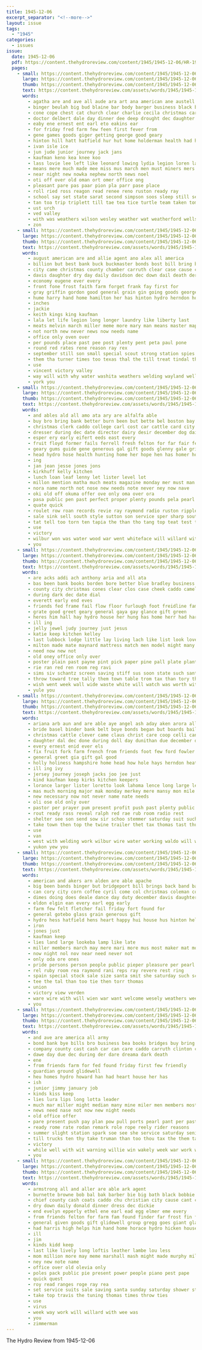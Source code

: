 ```yaml
---
title: 1945-12-06
excerpt_separator: "<!--more-->"
layout: issue
tags:
  - "1945"
categories:
  - issues
issue:
  date: 1945-12-06
  pdf: https://content.thehydroreview.com/content/1945/1945-12-06/HR-1945-12-06.pdf
  pages:
    - small: https://content.thehydroreview.com/content/1945/1945-12-06/small/HR-1945-12-06-01.jpg
      large: https://content.thehydroreview.com/content/1945/1945-12-06/large/HR-1945-12-06-01.jpg
      thumb: https://content.thehydroreview.com/content/1945/1945-12-06/thumbnails/HR-1945-12-06-01.jpg
      text: https://content.thehydroreview.com/assets/words/1945/1945-12-06/HR-1945-12-06-01.txt
      words:
        - agatha are and ave all aude ara art ana american ane austell
        - binger beulah big bud blaine bar body barger business black bill bailey back brite boys ball bis bond buys box
        - cone cope chest cat church clear charlie cecila christmas car cecil city case caddo county clase chesley
        - doctor delbert dale day dinner dee deep drought dec daughter december dagle dan ding dill
        - eaby ene ernest ent earl eto eakins ear
        - for friday fred farm few feen first fever from
        - gene games goods giger getting george good geary
        - hinton hill hatt hatfield hur hut home holderman health had hopewell heard heir howard hile hes hydro hurt hast her has hater high honor
        - ivan isle ice
        - jun jude junior journey jack jans
        - kaufman keno kea knee koo
        - lass lovie lee left like leonard lowing lydia legion loren laundry
        - means mere much made mee miss mus march men must miners mers marshall murphy matter mood many miller madden
        - near night new nowka nephew north news noel
        - oti off over old oman ort omer office ong
        - pleasant pare pas paar pion pla parr pase place
        - roll ried ross reagon read renee reno ruston ready ray
        - school say set state sarat second simpson soos sleep still service sees sis station supper sale sell stolen scott said sunday sake seals sia sei spare sund
        - tan toa trip triplett till tae tea tice turtle team taken tom take town the tha
        - ust urch
        - ved valley
        - with was weathers wilson wesley weather wat weatherford wells will war went
        - zon
    - small: https://content.thehydroreview.com/content/1945/1945-12-06/small/HR-1945-12-06-02.jpg
      large: https://content.thehydroreview.com/content/1945/1945-12-06/large/HR-1945-12-06-02.jpg
      thumb: https://content.thehydroreview.com/content/1945/1945-12-06/thumbnails/HR-1945-12-06-02.jpg
      text: https://content.thehydroreview.com/assets/words/1945/1945-12-06/HR-1945-12-06-02.txt
      words:
        - august american are and allie agent ano alex all america
        - billion but best bank buck buckmaster bonds bost bill bring browne bond break better buy back bonnie bath box bradley boys blue bible
        - city came christmas county chamber carruth clear case cause can clara caddo courts cost cross
        - davis daughter dry day daily davidson dec down dail death dere donald dark dinner december
        - economy eugene ever every
        - front fone frost faith farm forget frank fay first for
        - gray griffin gordon good general grain gin going goods george gov
        - hume harry hand home hamilton her has hinton hydro herndon horton hour hughes harbor harvest hardware how
        - inches
        - jackie
        - keith kings king kaufman
        - lala let life legion long longer laundry like liberty last
        - meats melvin march miller meme more mary man means master mapel mefford mail must many moun men money method mencke murphy matter mae
        - not north new never news now needs name
        - office only oven over
        - per pounds place past pee post plenty pent peta paul pone
        - round red rates rene reason ray rex
        - september still son small special scout strong station spies sunday solid store shoe second sky style start send service seed strike short sweeney side sake
        - them tha turner times too texas thal the till treat tindal than
        - use
        - vincent victory valley
        - way will with why water washita weathers welding wayland wells well war words week
        - york you
    - small: https://content.thehydroreview.com/content/1945/1945-12-06/small/HR-1945-12-06-03.jpg
      large: https://content.thehydroreview.com/content/1945/1945-12-06/large/HR-1945-12-06-03.jpg
      thumb: https://content.thehydroreview.com/content/1945/1945-12-06/thumbnails/HR-1945-12-06-03.jpg
      text: https://content.thehydroreview.com/assets/words/1945/1945-12-06/HR-1945-12-06-03.txt
      words:
        - and ables ald all amo ata ary are alfalfa able
        - buy bro bring bank better burn been but bette bel boston bay box butler bonds body bulle black buyers brindle bees
        - christmas clerk caddo college carl cost car cattle card city chester cash childs clyde chair can credit cui colony cas county cee col
        - dresser during dec date director dairy desir december dog daily
        - esper ery early eifert eeds east every
        - fruit floyd former fails ferrell fresh felton for far fair fee fever folks from farm first fruits
        - geary gums guide gene generous gal gift goods glenny gale grit given grounds
        - head hydro hose health hunting home her hope hen has homer horse hays hens
        - ing
        - jan jean jesse jones jons
        - kirkhuff kelly kitchen
        - lunch loan leaf lenny let lister level lot
        - millon mention matha much meats magazine monday mer must man maher money made moline meal many more
        - nora name north not nose new needs note never ney now nave
        - oki old off okuma offer ove only oma over ora
        - pasa public pen past perfect proper plenty pounds pela pearl pale paper
        - quate quick
        - roulet row roan records revie ray raymond radio ruston ripple run rockers rhode red
        - sale sink sell south style sutton son service sper sharp southern sat sas stuber side spencer states stare short special send sass suto star selma
        - tat tell too torn ten tapia the than tho tang top teat test thane tea
        - use
        - victory
        - wilbur won was water wood war went whiteface will willard with wig want wanda wilt west
        - you
    - small: https://content.thehydroreview.com/content/1945/1945-12-06/small/HR-1945-12-06-04.jpg
      large: https://content.thehydroreview.com/content/1945/1945-12-06/large/HR-1945-12-06-04.jpg
      thumb: https://content.thehydroreview.com/content/1945/1945-12-06/thumbnails/HR-1945-12-06-04.jpg
      text: https://content.thehydroreview.com/assets/words/1945/1945-12-06/HR-1945-12-06-04.txt
      words:
        - are acks addi ach anthony aria and all ata
        - bas been bank books borden bore better blue bradley business bill
        - county city christmas cones clear clos case cheek caddo camel card child christ chairs claus corner came coats coffee can cor
        - during dark dec date dial
        - everett early end eves
        - friends fed frame fail flow floor furlough foot freidline famous first from fore for flowers flower
        - grate good greet geary general gaya gay glance gift green
        - heres him hall hay hydro house her hung has home herr had harold
        - ill ing
        - jelly jewel judy journey just jesus
        - katie keep kitchen kelley
        - last lubbock lodge little lay living lach like list look lovely longer
        - milton made mate maynard mattress match men model might many masters mag mire
        - need now new not
        - old oney office only over
        - poster plain past payne pint pick paper pine pall plate plants price
        - rie ran red ren room reg ravi
        - sims siv schantz screen saving stiff sus soon state such santa still small stafford sawatzky slemp sie save stock stoves shoe saturday sale see simple she sell syria score string
        - throw toward tree tally them town table trom tax than tory thing texas the trend
        - wish went week wall wide waste white will watch was worth with wilbur wire weatherford wise want water webb wear work well
        - yule you
    - small: https://content.thehydroreview.com/content/1945/1945-12-06/small/HR-1945-12-06-05.jpg
      large: https://content.thehydroreview.com/content/1945/1945-12-06/large/HR-1945-12-06-05.jpg
      thumb: https://content.thehydroreview.com/content/1945/1945-12-06/thumbnails/HR-1945-12-06-05.jpg
      text: https://content.thehydroreview.com/assets/words/1945/1945-12-06/HR-1945-12-06-05.txt
      words:
        - ariana arb aun and are able aye angel ash aday aken arora all
        - bride basel binder bank belt boye bonds began but boards bailey brides bassler bull better bettner been banks ber bryson brother bly butts ben blue buckmaster bottom business batt boro
        - christmas cattle clever came claus christ care coop celli can clerk cat chisum course cuzzi cane cor come cotton cordial church cash carry caddo cover city county circle
        - daughter dal dec done during doll day dunithan due december dart dick daisy dan
        - every ernest enid ever els
        - fix fruit fork farm french from friends foot few ford fowler frame far for fill first
        - general greet gia gift gal good
        - holly holiness hampshire home head how hole hays herndon heater hot house hanger homa hurry her heads hie hydro holy hearty half hardware has
        - ill ing ivy
        - jersey journey joseph jacks joo jee just
        - kind kaufman keep kirks kitchen keepers
        - lorance larger lister loretto look lahoma lence long large leghorn leng learn list lead
        - mas much morning major mak monday merkey mere mansy mon mile master miles men mountain mori march mash may made murphy marriage mary mexico morphy
        - new necessary now not never name nate needs
        - oli ose old only over
        - pastor per prayer pum present profit push past plenty public pine post pearl pam pulley pia part posada proud page pure pete people proce posadas ports
        - rout ready rass reveal ralph red rae rub room radio rest
        - shelter see son send sow sir schoo stemmer saturday suit such south stange shang spruce sour sale station seed school sell state sher sith she sid skates special straight santa sunday sick sen said sweeney
        - take town then top the twine trailer thet tax thomas tast thu tha tie tar tree them
        - use
        - van
        - west with welding work wilbur wire water working waldo will warm ware wei wise white wil want woods week wreath
        - yukon yew you
    - small: https://content.thehydroreview.com/content/1945/1945-12-06/small/HR-1945-12-06-06.jpg
      large: https://content.thehydroreview.com/content/1945/1945-12-06/large/HR-1945-12-06-06.jpg
      thumb: https://content.thehydroreview.com/content/1945/1945-12-06/thumbnails/HR-1945-12-06-06.jpg
      text: https://content.thehydroreview.com/assets/words/1945/1945-12-06/HR-1945-12-06-06.txt
      words:
        - american and akers arn alden are able apache
        - big been bands binger but bridgeport bill brings back band barber bell bowery bryan bonds brush boston
        - can cory city corn coffee cyril come col christmas coleman cobb company carne colony cause cowboy claus
        - dimes doing does deale dance day duty december davis daughter
        - eldon elgin ean every earl egg early
        - farm few felt fletcher fail friday fort found for
        - general gotebo glass grain generous gift
        - hydro hess hatfield hens heart happy hui house hus hinton helps has
        - iron
        - jones just
        - kaufman keep
        - lies land large lookeba lamp like late
        - miller members march may mere mari more mus most maker mat morning marry marria menno many mash
        - now night nol nov near need never not
        - only oda ore ones
        - pride persons person people public pieper pleasure per pearl point
        - rel ruby room rea raymond rani reps ray revere rest ring
        - spain special stock sale size santa smit she saturday such schools stores seed sense stockton start state sales stay
        - tee the tal than too tie then torr thomas
        - union
        - victory view verden
        - ware wire with will wien war want welcome wesely weathers weeks
        - you
    - small: https://content.thehydroreview.com/content/1945/1945-12-06/small/HR-1945-12-06-07.jpg
      large: https://content.thehydroreview.com/content/1945/1945-12-06/large/HR-1945-12-06-07.jpg
      thumb: https://content.thehydroreview.com/content/1945/1945-12-06/thumbnails/HR-1945-12-06-07.jpg
      text: https://content.thehydroreview.com/assets/words/1945/1945-12-06/HR-1945-12-06-07.txt
      words:
        - and ave are america all army
        - bond bank bye bills bro business bea books bridges buy bring blue been beau bonds
        - company county cast cash car can care caddo carruth clinton christ cour christmas
        - dawe day due dec during der dare dreama dark death
        - ene
        - from friends farm for fed found friday first few friendly
        - guardian ground glidewell
        - heu homes hydro howard han had heart house her has
        - ish
        - junior jimmy january job
        - kinds kiss keep
        - lies lura lips long lotta leader
        - much mar miller might median many mine miler men members most magnolia mer
        - news need nase not now new night needs
        - old office offer
        - pare present push pay plan pow pull ports pearl pant per past plenty
        - ready rome rate rodan remark role rope reely rider reasons
        - summer slight station spark soe see she service saturday senior store
        - till trucks ten thy take truman than too thou tax the them takes
        - victory
        - while well with wit warning willie win wakely week war work working will worth
        - you
    - small: https://content.thehydroreview.com/content/1945/1945-12-06/small/HR-1945-12-06-08.jpg
      large: https://content.thehydroreview.com/content/1945/1945-12-06/large/HR-1945-12-06-08.jpg
      thumb: https://content.thehydroreview.com/content/1945/1945-12-06/thumbnails/HR-1945-12-06-08.jpg
      text: https://content.thehydroreview.com/assets/words/1945/1945-12-06/HR-1945-12-06-08.txt
      words:
        - armstrong all and aller are able ark agent
        - burnette browne bob bal bak barber bie big bath black bobbie blair bon baby belts box bring bride ball
        - chief county cash coats caddo chu christian city cause cant chair claude call cooke can cody care carry cost claus car
        - dry down daily donald dinner dress dec dickie
        - end evelyn epperly ethel ene earl ead egg elmer eme every
        - from friends felton for farm fam found finder far frost fin fields folks frank
        - general given goods gift glidewell group gregg goes giant glad griffin
        - had harris high helps him hand home horace hydro hicken house hay hardware her
        - ill
        - jim
        - kinds kidd keep
        - last like lively long loftis leather lambe lou less
        - mom million more may meme marshall mash might made murphy miller mis miss must mail
        - ney new note name
        - office over old olevia only
        - poles pack public pie present power people piano pest pape
        - quick quest
        - roy read ranges roge ray rea
        - set service suits sale saving santa sunday saturday shower store super
        - take top travis the tuning thomas times throw ties
        - use
        - virus
        - week way work will willard with wee was
        - you
        - zimmerman
---
```


The Hydro Review from 1945-12-06

<!--more-->

